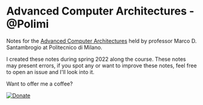 # Advanced Computer Architectures - @Polimi

Notes for the [Advanced Computer Architectures](https://www4.ceda.polimi.it/manifesti/manifesti/controller/ManifestoPublic.do?EVN_DETTAGLIO_RIGA_MANIFESTO=evento&aa=2021&k_cf=225&k_corso_la=481&k_indir=T2A&codDescr=088949&lang=IT&semestre=2&anno_corso=1&idItemOfferta=156910&idRiga=272232)
held by professor Marco D. Santambrogio at Politecnico di Milano.

I created these notes during spring 2022 along the course. 
These notes may present errors, if you spot any or want to improve these notes, feel free to open an issue and I'll look into it.

Want to offer me a coffee?

[![Donate](https://img.shields.io/badge/Donate-PayPal-green.svg)](https://www.paypal.com/donate/?hosted_button_id=WKJJR4THZP2M4)
